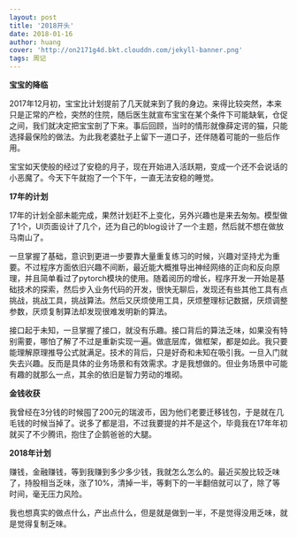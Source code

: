 ```yaml
---
layout: post
title: '2018开头'
date: 2018-01-16
author: huang
cover: 'http://on2171g4d.bkt.clouddn.com/jekyll-banner.png'
tags: 周记
---
```


**宝宝的降临**

2017年12月初，宝宝比计划提前了几天就来到了我的身边。来得比较突然，本来只是正常的产检，突然的住院，随后医生就宣布宝宝在某个条件下可能缺氧，仓促之间，我们就决定把宝宝剖了下来。事后回顾，当时的情形就像薛定谔的猫，只能选择最保险的做法。为此我老婆肚子上留下一道口子，还伴随着可能的一些后作用。

宝宝如天使般的经过了安稳的月子，现在开始进入活跃期，变成一个还不会说话的小恶魔了。今天下午就抱了一个下午，一直无法安稳的睡觉。

**17年的计划**

17年的计划全部未能完成，果然计划赶不上变化，另外兴趣也是来去匆匆。模型做了1个，UI页面设计了几个，还为自己的blog设计了一个主题，然后就不想在做放马南山了。

一旦掌握了基础，意识到更进一步要靠大量重复练习的时候，兴趣对坚持尤为重要。不过程序方面依旧兴趣不间断，最近能大概推导出神经网络的正向和反向原理，并且简单看过了pytorch模块的使用。随着阅历的增长，程序开发一开始是基础技术的探索，然后步入业务代码的开发，很快无聊后，发现还有些其他工具有点挑战，挑战工具，挑战算法。然后又厌烦使用工具，厌烦整理标记数据，厌烦调整参数，厌烦复制算法却发现很难发明新的算法。

接口起于未知，一旦掌握了接口，就没有乐趣。接口背后的算法乏味，如果没有特别需要，哪怕了解了不过是重新实现一遍。做底层库，做框架，都是如此。我只要能理解原理推导公式就满足。技术的背后，只是好奇和未知在吸引我。一旦入门就失去兴趣。反而是具体的业务场景和有效需求。才是我想做的。但业务场景中可能有趣的就那么一点，其余的依旧是智力劳动的堆砌。

**金钱收获**

我曾经在3分钱的时候囤了200元的瑞波币，因为他们老要迁移钱包，于是就在几毛钱的时候当掉了。说多了都是泪，不过我要提的并不是这个，毕竟我在17年年初就买了不少腾讯，抱住了企鹅爸爸的大腿。

**2018年计划**

赚钱，金融赚钱，等到我赚到多少多少钱，我就怎么怎么的。最近买股比较乏味了，持股相当乏味，涨了10%，清掉一半，等剩下的一半翻倍就可以了，除了等时间，毫无压力风险。

我也想真实的做点什么，产出点什么，但是就是做到一半，不是觉得没用乏味，就是觉得复制乏味。